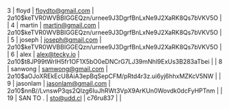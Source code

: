   3 | floyd    | floydto@gmail.com  | $2a$10$keTVR0WVBBIGGEQzn/urnee9J3DgrfBnLxNe9J2XaRK8Qs7bVKV5O |            | 
  4 | martin   | martin@gmail.com   | $2a$10$keTVR0WVBBIGGEQzn/urnee9J3DgrfBnLxNe9J2XaRK8Qs7bVKV5O |            | 
  5 | joseph   | joseph@gmail.com   | $2a$10$keTVR0WVBBIGGEQzn/urnee9J3DgrfBnLxNe9J2XaRK8Qs7bVKV5O |            | 
  6 | alex     | alex@tecky.io      | $2a$10$t8JP99tWrIH5fr1OF1X5bO0eDNCrG7LJ39mNhl9ExUs3B283aTbei |            | 
  8 | sanwong  | samwong@gmail.com  | $2a$10$aOJoXREkEcU8AiA3epBqSepCFM/pRtd4r3z.ui6yj6hhxMZKcV5NW |            | 
  9 | jasonlam | jasonlam@gmail.com | $2a$10$nnB//LvnswP3qs2QIzg6IuJhRWt3VpX9ArKUn0Wovdk0dcFyHPTnm |            | 
 19 | SAN TO . | sto@udd.cl         | c76ru837                                                     |            | 
